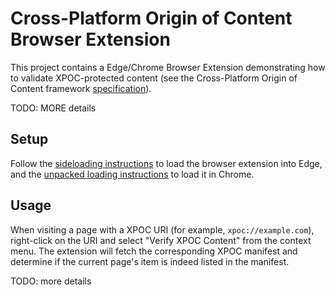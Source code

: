 # Cross-Platform Origin of Content Browser Extension

This project contains a Edge/Chrome Browser Extension demonstrating how to validate XPOC-protected content (see the Cross-Platform Origin of Content framework [ specification](../doc/xpoc-specification.md)).

TODO: MORE details

## Setup

Follow the [sideloading instructions](https://learn.microsoft.com/en-us/microsoft-edge/extensions-chromium/getting-started/extension-sideloading) to load the browser extension into Edge, and the [unpacked loading instructions](https://developer.chrome.com/docs/extensions/mv3/getstarted/development-basics/#load-unpacked) to load it in Chrome.

## Usage

When visiting a page with a XPOC URI (for example, `xpoc://example.com`), right-click on the URI and select "Verify XPOC Content" from the context menu. The extension will fetch the corresponding XPOC manifest and determine if the current page's item is indeed listed in the manifest.

TODO: more details